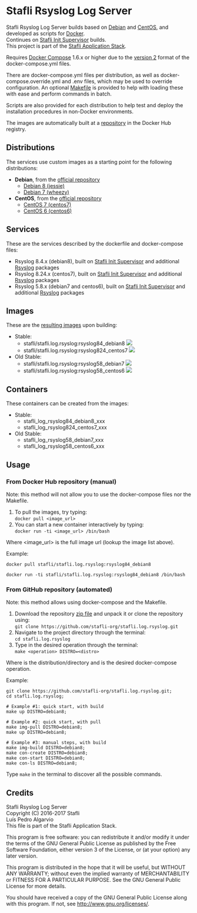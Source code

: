 # Stafli Rsyslog Log Server
Stafli Rsyslog Log Server builds based on [Debian](https://www.debian.org) and [CentOS](https://www.centos.org), and developed as scripts for [Docker](https://www.docker.com).  
Continues on [Stafli Init Supervisor](https://github.com/stafli-org/stafli.init.supervisor) builds.  
This project is part of the [Stafli Application Stack](https://github.com/stafli-org).

Requires [Docker Compose](https://docs.docker.com/compose) 1.6.x or higher due to the [version 2](https://docs.docker.com/compose/compose-file/#versioning) format of the docker-compose.yml files.

There are docker-compose.yml files per distribution, as well as docker-compose.override.yml and .env files, which may be used to override configuration.
An optional [Makefile](../../tree/master/Makefile) is provided to help with loading these with ease and perform commands in batch.

Scripts are also provided for each distribution to help test and deploy the installation procedures in non-Docker environments.

The images are automatically built at a [repository](https://hub.docker.com/r/stafli/stafli.log.rsyslog) in the Docker Hub registry.

## Distributions
The services use custom images as a starting point for the following distributions:
- __Debian__, from the [official repository](https://hub.docker.com/_/debian)
  - [Debian 8 (jessie)](../../tree/master/debian8)
  - [Debian 7 (wheezy)](../../tree/master/debian7)
- __CentOS__, from the [official repository](https://hub.docker.com/_/centos)
  - [CentOS 7 (centos7)](../../tree/master/centos7)
  - [CentOS 6 (centos6)](../../tree/master/centos6)

## Services
These are the services described by the dockerfile and docker-compose files:
- Rsyslog 8.4.x (debian8), built on [Stafli Init Supervisor](https://github.com/stafli-org/stafli.init.supervisor) and additional [Rsyslog](http://www.rsyslog.com) packages
- Rsyslog 8.24.x (centos7), built on [Stafli Init Supervisor](https://github.com/stafli-org/stafli.init.supervisor) and additional [Rsyslog](http://www.rsyslog.com) packages
- Rsyslog 5.8.x (debian7 and centos6), built on [Stafli Init Supervisor](https://github.com/stafli-org/stafli.init.supervisor) and additional [Rsyslog](http://www.rsyslog.com) packages

## Images
These are the [resulting images](https://hub.docker.com/r/stafli/stafli.log.rsyslog/tags) upon building:
- Stable:
  - stafli/stafli.log.rsyslog:rsyslog84_debian8   [![](https://images.microbadger.com/badges/image/stafli/stafli.log.rsyslog:rsyslog84_debian8.svg)](https://microbadger.com/images/stafli/stafli.log.rsyslog:rsyslog84_debian8 "Get your own image badge on microbadger.com")
  - stafli/stafli.log.rsyslog:rsyslog824_centos7   [![](https://images.microbadger.com/badges/image/stafli/stafli.log.rsyslog:rsyslog824_centos7.svg)](https://microbadger.com/images/stafli/stafli.log.rsyslog:rsyslog824_centos7 "Get your own image badge on microbadger.com")
- Old Stable:
  - stafli/stafli.log.rsyslog:rsyslog58_debian7   [![](https://images.microbadger.com/badges/image/stafli/stafli.log.rsyslog:rsyslog58_debian7.svg)](https://microbadger.com/images/stafli/stafli.log.rsyslog:rsyslog58_debian7 "Get your own image badge on microbadger.com")
  - stafli/stafli.log.rsyslog:rsyslog58_centos6   [![](https://images.microbadger.com/badges/image/stafli/stafli.log.rsyslog:rsyslog58_centos6.svg)](https://microbadger.com/images/stafli/stafli.log.rsyslog:rsyslog58_centos6 "Get your own image badge on microbadger.com")

## Containers
These containers can be created from the images:
- Stable:
  - stafli_log_rsyslog84_debian8_xxx
  - stafli_log_rsyslog824_centos7_xxx
- Old Stable:
  - stafli_log_rsyslog58_debian7_xxx
  - stafli_log_rsyslog58_centos6_xxx

## Usage

### From Docker Hub repository (manual)

Note: this method will not allow you to use the docker-compose files nor the Makefile.

1. To pull the images, try typing:  
`docker pull <image_url>`
2. You can start a new container interactively by typing:  
`docker run -ti <image_url> /bin/bash`

Where <image_url> is the full image url (lookup the image list above).

Example:
```
docker pull stafli/stafli.log.rsyslog:rsyslog84_debian8

docker run -ti stafli/stafli.log.rsyslog:rsyslog84_debian8 /bin/bash
```

### From GitHub repository (automated)

Note: this method allows using docker-compose and the Makefile.

1. Download the repository [zip file](https://github.com/stafli-org/stafli.log.rsyslog/archive/master.zip) and unpack it or clone the repository using:  
`git clone https://github.com/stafli-org/stafli.log.rsyslog.git`
2. Navigate to the project directory through the terminal:  
`cd stafli.log.rsyslog`
3. Type in the desired operation through the terminal:  
`make <operation> DISTRO=<distro>`

Where <distro> is the distribution/directory and <operation> is the desired docker-compose operation.

Example:
```
git clone https://github.com/stafli-org/stafli.log.rsyslog.git;
cd stafli.log.rsyslog;

# Example #1: quick start, with build
make up DISTRO=debian8;

# Example #2: quick start, with pull
make img-pull DISTRO=debian8;
make up DISTRO=debian8;

# Example #3: manual steps, with build
make img-build DISTRO=debian8;
make con-create DISTRO=debian8;
make con-start DISTRO=debian8;
make con-ls DISTRO=debian8;
```

Type `make` in the terminal to discover all the possible commands.

## Credits
Stafli Rsyslog Log Server  
Copyright (C) 2016-2017 Stafli  
Luís Pedro Algarvio  
This file is part of the Stafli Application Stack.

This program is free software: you can redistribute it and/or modify
it under the terms of the GNU General Public License as published by
the Free Software Foundation, either version 3 of the License, or
(at your option) any later version.

This program is distributed in the hope that it will be useful,
but WITHOUT ANY WARRANTY; without even the implied warranty of
MERCHANTABILITY or FITNESS FOR A PARTICULAR PURPOSE.  See the
GNU General Public License for more details.

You should have received a copy of the GNU General Public License
along with this program.  If not, see <http://www.gnu.org/licenses/>.
